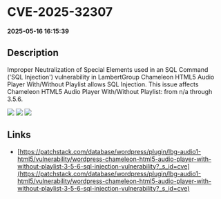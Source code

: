 # CVE-2025-32307

**2025-05-16 16:15:39**

## Description
Improper Neutralization of Special Elements used in an SQL Command ('SQL Injection') vulnerability in LambertGroup Chameleon HTML5 Audio Player With/Without Playlist allows SQL Injection. This issue affects Chameleon HTML5 Audio Player With/Without Playlist: from n/a through 3.5.6.

![](https://img.shields.io/static/v1?label=Score&message=8.5&color=red)
![](https://img.shields.io/static/v1?label=Severity&message=HIGH&color=red)
![](https://img.shields.io/static/v1?label=CWE&message=SQL&color=green)

## Links
- [https://patchstack.com/database/wordpress/plugin/lbg-audio1-html5/vulnerability/wordpress-chameleon-html5-audio-player-with-without-playlist-3-5-6-sql-injection-vulnerability?_s_id=cve](https://patchstack.com/database/wordpress/plugin/lbg-audio1-html5/vulnerability/wordpress-chameleon-html5-audio-player-with-without-playlist-3-5-6-sql-injection-vulnerability?_s_id=cve)
